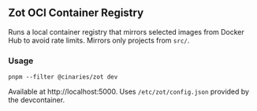 ## Zot OCI Container Registry

Runs a local container registry that mirrors selected images from Docker Hub to avoid rate limits. Mirrors only projects from `src/`.

### Usage

```shell
pnpm --filter @cinaries/zot dev
```

Available at http://localhost:5000.
Uses `/etc/zot/config.json` provided by the devcontainer.
